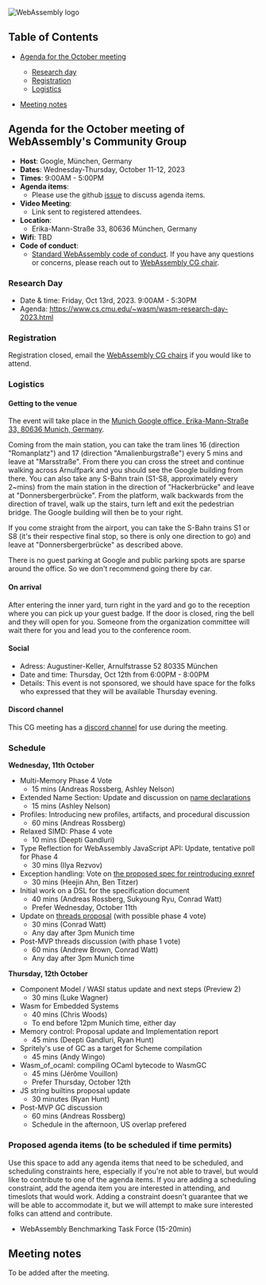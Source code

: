 ![WebAssembly logo](/images/WebAssembly.png)

## Table of Contents

* [Agenda for the October meeting](#agenda-for-the-October-meeting-of-webassemblys-community-group)
    
   * [Research day](#research-day) 
   * [Registration](#registration)
   * [Logistics](#logistics)

* [Meeting notes](#meeting-notes)


## Agenda for the October meeting of WebAssembly's Community Group

- **Host**: Google, München, Germany
- **Dates**: Wednesday-Thursday, October 11-12, 2023
- **Times**: 9:00AM - 5:00PM
- **Agenda items**:
    - Please use the github [issue](https://github.com/WebAssembly/meetings/issues/1341) to discuss agenda items.
- **Video Meeting**:
    - Link sent to registered attendees.
- **Location**:
    - Erika-Mann-Straße 33, 80636 München, Germany
- **Wifi**: TBD
- **Code of conduct**:
    - [Standard WebAssembly code of conduct](https://github.com/WebAssembly/design/blob/master/CodeOfConduct.md). If you have any questions or concerns, please reach out to [WebAssembly CG chair](mailto:webassembly-cg-chair@chromium.org).

### Research Day

- Date & time: Friday, Oct 13rd, 2023. 9:00AM - 5:30PM 
- Agenda: https://www.cs.cmu.edu/~wasm/wasm-research-day-2023.html

### Registration

Registration closed, email the [WebAssembly CG chairs](mailto:webassembly-cg-chair@chromium.org) if you would like to attend. 

### Logistics
#### Getting to the venue
The event will take place in the [Munich Google office, Erika-Mann-Straße 33, 80636 Munich, Germany](https://maps.app.goo.gl/D1qhzzZtwGH6YY1Q8).

Coming from the main station, you can take the tram lines 16 (direction "Romanplatz") and 17 (direction "Amalienburgstraße") every 5 mins and leave at "Marsstraße". From there you can cross the street and continue walking across Arnulfpark and you should see the Google building from there. You can also take any S-Bahn train (S1-S8, approximately every 2~mins) from the main station in the direction of "Hackerbrücke" and leave at "Donnersbergerbrücke". From the platform, walk backwards from the direction of travel, walk up the stairs, turn left and exit the pedestrian bridge. The Google building will then be to your right.

If you come straight from the airport, you can take the S-Bahn trains S1 or S8 (it's their respective final stop, so there is only one direction to go) and leave at "Donnersbergerbrücke" as described above.

There is no guest parking at Google and public parking spots are sparse around the office. So we don't recommend going there by car.

#### On arrival
After entering the inner yard, turn right in the yard and go to the reception where you can pick up your guest badge. If the door is closed, ring the bell and they will open for you. Someone from the organization committee will wait there for you and lead you to the conference room.

#### Social
 - Adress: Augustiner-Keller, Arnulfstrasse 52 80335 München
 - Date and time: Thursday, Oct 12th from 6:00PM - 8:00PM
 - Details: This event is not sponsored, we should have space for the folks who expressed that they will be available Thursday evening.

#### Discord channel
This CG meeting has a [discord channel](https://discord.gg/P4dRV4rY) for use during the meeting.

### Schedule

**Wednesday, 11th October**
- Multi-Memory Phase 4 Vote
  - 15 mins (Andreas Rossberg, Ashley Nelson)
- Extended Name Section: Update and discussion on [name declarations](https://github.com/WebAssembly/annotations/issues/21)
  - 15 mins (Ashley Nelson)
- Profiles: Introducing new profiles, artifacts, and procedural discussion
  - 60 mins (Andreas Rossberg)
- Relaxed SIMD: Phase 4 vote
  - 10 mins (Deepti Gandluri)
- Type Reflection for WebAssembly JavaScript API: Update, tentative poll for Phase 4
  - 30 mins (Ilya Rezvov)
- Exception handling: Vote on [the proposed spec for reintroducing exnref](https://github.com/WebAssembly/exception-handling/issues/281)
  - 30 mins (Heejin Ahn, Ben Titzer) 
- Initial work on a DSL for the specification document
  - 40 mins (Andreas Rossberg, Sukyoung Ryu, Conrad Watt)
  - Prefer Wednesday, October 11th
- Update on [threads proposal](https://github.com/WebAssembly/threads) (with possible phase 4 vote)
  - 30 mins (Conrad Watt)
  - Any day after 3pm Munich time
- Post-MVP threads discussion (with phase 1 vote)
  - 60 mins (Andrew Brown, Conrad Watt)
  - Any day after 3pm Munich time
 
**Thursday, 12th October**
- Component Model / WASI status update and next steps (Preview 2)
  - 30 mins (Luke Wagner)
- Wasm for Embedded Systems
  - 40 mins (Chris Woods)
  - To end before 12pm Munich time, either day
- Memory control: Proposal update and Implementation report
  - 45 mins (Deepti Gandluri, Ryan Hunt)
- Spritely's use of GC as a target for Scheme compilation
  - 45 mins (Andy Wingo)
- Wasm_of_ocaml: compiling OCaml bytecode to WasmGC
  - 45 mins (Jérôme Vouillon)
  - Prefer Thursday, October 12th
- JS string builtins proposal update
  - 30 minutes (Ryan Hunt)
- Post-MVP GC discussion
  - 60 mins (Andreas Rossberg)
  - Schedule in the afternoon, US overlap prefered  

### Proposed agenda items (to be scheduled if time permits)

Use this space to add any agenda items that need to be scheduled, and scheduling constraints here, especially if you're not able to travel, but would like to contribute to one of the agenda items. If you are adding a scheduling constraint, add the agenda item you are interested in attending, and timeslots that would work. Adding a constraint doesn't guarantee that we will be able to accommodate it, but we will attempt to make sure interested folks can attend and contribute. 

- WebAssembly Benchmarking Task Force (15-20min)

## Meeting notes
To be added after the meeting.
